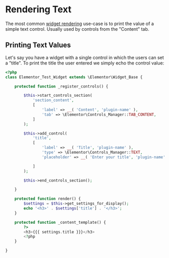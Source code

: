 # Rendering Text

The most common [widget rendering](./widget-rendering) use-case is to print the value of a simple text control. Usually used by controls from the "Content" tab.

## Printing Text Values

Let's say you have a widget with a single control in which the users can set a "title". To print the title the user entered we simply echo the control value:

```php {14-22,28-31,33-37}
<?php
class Elementor_Test_Widget extends \Elementor\Widget_Base {

	protected function _register_controls() {

		$this->start_controls_section(
			'section_content',
			[
				'label' => __( 'Content', 'plugin-name' ),
				'tab' => \Elementor\Controls_Manager::TAB_CONTENT,
			]
		);

		$this->add_control(
			'title',
			[
				'label' => __( 'Title', 'plugin-name' ),
				'type' => \Elementor\Controls_Manager::TEXT,
				'placeholder' => __( 'Enter your title', 'plugin-name' ),

			]
		);

		$this->end_controls_section();

	}

	protected function render() {
		$settings = $this->get_settings_for_display();
		echo '<h3>' . $settings['title'] . '</h3>';
	}

	protected function _content_template() {
		?>
		<h3>{{{ settings.title }}}</h3>
		<?php
	}

}
```
